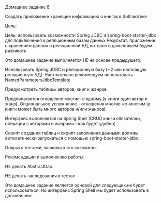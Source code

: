 Домашнее задание 8.

Создать приложение хранящее информацию о книгах в библиотеке

Цель:

Цель: использовать возможности Spring JDBC и spring-boot-starter-jdbc для подключения к реляционным базам данных Результат: приложение с хранением данных в реляционной БД, которое в дальнейшем будем развивать

Это домашнее задание выполняется НЕ на основе предыдущего.

Использовать Spring JDBC и реляционную базу (H2 или настоящую реляционную БД). Настоятельно рекомендуем использовать NamedParametersJdbcTemplate

Предусмотреть таблицы авторов, книг и жанров.

Предполагается отношение многие-к-одному (у книги один автор и жанр). Опциональное усложнение - отношения многие-ко-многим (у книги может быть много авторов и/или жанров).

Интерфейс выполняется на Spring Shell (CRUD книги обязателен, операции с авторами и жанрами - как будет удобно).

Скрипт создания таблиц и скрипт заполнения данными должны автоматически запускаться с помощью spring-boot-starter-jdbc.

Покрыть тестами, насколько это возможно.

Рекомендации к выполнению работы:

НЕ делать AbstractDao.

НЕ делать наследования в тестах

Это домашнее задание является основой для следующих.не будет использоваться. Но интерфейс Spring Shell мы будет использовать в дальнейшем.